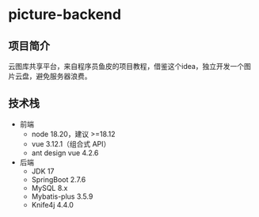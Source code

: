# picture-backend

## 项目简介
云图库共享平台，来自程序员鱼皮的项目教程，借鉴这个idea，独立开发一个图片云盘，避免服务器浪费。

## 技术栈

* 前端
  * node 18.20，建议 >=18.12
  * vue 3.12.1（组合式 API）
  * ant design vue 4.2.6
* 后端
  * JDK 17
  * SpringBoot 2.7.6
  * MySQL 8.x
  * Mybatis-plus 3.5.9
  * Knife4j 4.4.0
